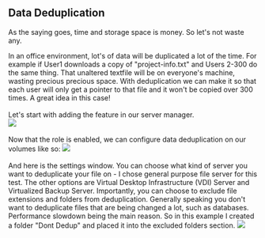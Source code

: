 <h2>Data Deduplication</h2>

As the saying goes, time and storage space is money. So let's not waste any.

In an office environment, lot's of data will be duplicated a lot of the time. For example if User1 downloads a copy of "project-info.txt" and Users 2-300 do the same thing. 
That unaltered textfile will be on everyone's machine, wasting precious precious space. With deduplication we can make it so that each user will only get a pointer to that file and it won't
be copied over 300 times. A great idea in this case!
<br> <br>
Let's start with adding the feature in our server manager.
<br>
<img src="https://i.imgur.com/IJQlxHJ.png">
<br><br>
Now that the role is enabled, we can configure data deduplication on our volumes like so:
<img src="https://i.imgur.com/fIokBe6.png">
<br><br>
And here is the settings window. You can choose what kind of server you want to deduplicate your file on - I chose general purpose file server for this test.
The other options are Virtual Desktop Infrastructure (VDI) Server and Virtualized Backup Server.
Importantly, you can choose to exclude file extensions and folders from deduplication. Generally speaking you don't want to deduplicate files that are being changed a lot, such as 
databases. Performance slowdown being the main reason.
So in this example I created a folder "Dont Dedup" and placed it into the excluded folders section.
<img src="https://i.imgur.com/88CSm4r.png">
